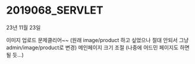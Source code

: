 # 2019068_SERVLET

23년 11월 23일 

이미지 업로드 문제클리어~~ (원래 image/product 하고 싶었으나 절대 안되서 그냥 admin/image/product로 변경)
메인페이지 크기 조절 (나중에 어드민 페이지도 하면 될 듯...)